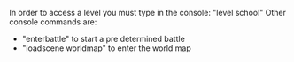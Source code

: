 In order to access a level you must type in the console: "level school"
Other console commands are:
- "enterbattle" to start a pre determined battle
- "loadscene worldmap" to enter the world map
